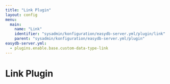 ```yaml
---
title: "Link Plugin"
layout: config
menu:
  main:
    name: "Link"
    identifier: "sysadmin/konfiguration/easydb-server.yml/plugin/link"
    parent: "sysadmin/konfiguration/easydb-server.yml/plugin"
easydb-server.yml:
  - plugins.enable.base.custom-data-type-link
---
```

# Link Plugin